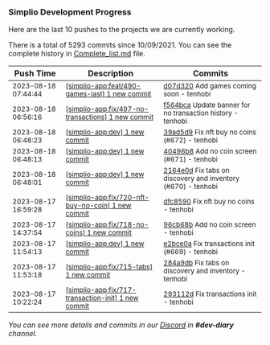 
### Simplio Development Progress

Here are the last 10 pushes to the projects we are currently working.

There is a total of 5293 commits since 10/09/2021. You can see the complete history in
 [Complete_list.md](Complete_list.md) file.

| Push Time | Description | Commits |
| --- | --- | --- |
| <sub>2023-08-18 07:44:44</sub> | <sub>[[simplio-app:feat/490-games-last] 1 new commit](https://github.com/SimplioOfficial/simplio-app/commit/d07d320aec26c3070ca09e71e76674d8f7f1619a)</sub> | <sub>[d07d320](https://github.com/SimplioOfficial/simplio-app/commit/d07d320aec26c3070ca09e71e76674d8f7f1619a) Add games coming soon - tenhobi</sub> |
| <sub>2023-08-18 06:56:16</sub> | <sub>[[simplio-app:fix/497-no-transactions] 1 new commit](https://github.com/SimplioOfficial/simplio-app/commit/f564bca3300503a413d60297cf9a1bfa90e5d89e)</sub> | <sub>[f564bca](https://github.com/SimplioOfficial/simplio-app/commit/f564bca3300503a413d60297cf9a1bfa90e5d89e) Update banner for no transaction history - tenhobi</sub> |
| <sub>2023-08-18 06:48:23</sub> | <sub>[[simplio-app:dev] 1 new commit](https://github.com/SimplioOfficial/simplio-app/commit/39ad5d9bc907b905a2582f746c9da5280f5d2f25)</sub> | <sub>[39ad5d9](https://github.com/SimplioOfficial/simplio-app/commit/39ad5d9bc907b905a2582f746c9da5280f5d2f25) Fix nft buy no coins (#672) - tenhobi</sub> |
| <sub>2023-08-18 06:48:13</sub> | <sub>[[simplio-app:dev] 1 new commit](https://github.com/SimplioOfficial/simplio-app/commit/40496b866eafb40ee3335a8cd3f1fb28b32a7b90)</sub> | <sub>[40496b8](https://github.com/SimplioOfficial/simplio-app/commit/40496b866eafb40ee3335a8cd3f1fb28b32a7b90) Add no coin screen (#671) - tenhobi</sub> |
| <sub>2023-08-18 06:48:01</sub> | <sub>[[simplio-app:dev] 1 new commit](https://github.com/SimplioOfficial/simplio-app/commit/2164e0d7f8d8e65284f625aa22785a3ac3f7314c)</sub> | <sub>[2164e0d](https://github.com/SimplioOfficial/simplio-app/commit/2164e0d7f8d8e65284f625aa22785a3ac3f7314c) Fix tabs on discovery and inventory (#670) - tenhobi</sub> |
| <sub>2023-08-17 16:59:28</sub> | <sub>[[simplio-app:fix/720-nft-buy-no-coin] 1 new commit](https://github.com/SimplioOfficial/simplio-app/commit/dfc85901403c56923994183dd909c34bbc4b854e)</sub> | <sub>[dfc8590](https://github.com/SimplioOfficial/simplio-app/commit/dfc85901403c56923994183dd909c34bbc4b854e) Fix nft buy no coins - tenhobi</sub> |
| <sub>2023-08-17 14:37:54</sub> | <sub>[[simplio-app:fix/718-no-coins] 1 new commit](https://github.com/SimplioOfficial/simplio-app/commit/96cb68b97575119f6cbd50c874540d3bb31ed7d4)</sub> | <sub>[96cb68b](https://github.com/SimplioOfficial/simplio-app/commit/96cb68b97575119f6cbd50c874540d3bb31ed7d4) Add no coin screen - tenhobi</sub> |
| <sub>2023-08-17 11:54:13</sub> | <sub>[[simplio-app:dev] 1 new commit](https://github.com/SimplioOfficial/simplio-app/commit/e2bce0ad63412dad01bbece7f4e2bd512bb85650)</sub> | <sub>[e2bce0a](https://github.com/SimplioOfficial/simplio-app/commit/e2bce0ad63412dad01bbece7f4e2bd512bb85650) Fix transactions init (#669) - tenhobi</sub> |
| <sub>2023-08-17 11:53:18</sub> | <sub>[[simplio-app:fix/715-tabs] 1 new commit](https://github.com/SimplioOfficial/simplio-app/commit/284a9db2cbfa810a47572adf3b622210b91bea50)</sub> | <sub>[284a9db](https://github.com/SimplioOfficial/simplio-app/commit/284a9db2cbfa810a47572adf3b622210b91bea50) Fix tabs on discovery and inventory - tenhobi</sub> |
| <sub>2023-08-17 10:22:24</sub> | <sub>[[simplio-app:fix/717-transaction-init] 1 new commit](https://github.com/SimplioOfficial/simplio-app/commit/293112d7ae068b39c933a2bd3de62045ce297c72)</sub> | <sub>[293112d](https://github.com/SimplioOfficial/simplio-app/commit/293112d7ae068b39c933a2bd3de62045ce297c72) Fix transactions init - tenhobi</sub> |

_You can see more details and commits in our [Discord](https://discord.gg/aKhjuwZmdP) in **#dev-diary** channel._
